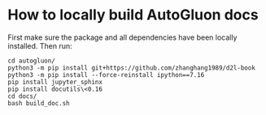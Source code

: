 # How to locally build AutoGluon docs

First make sure the package and all dependencies have been locally installed. Then run:

```
cd autogluon/
python3 -m pip install git+https://github.com/zhanghang1989/d2l-book
python3 -m pip install --force-reinstall ipython==7.16
pip install jupyter_sphinx
pip install docutils\<0.16
cd docs/
bash build_doc.sh
```
